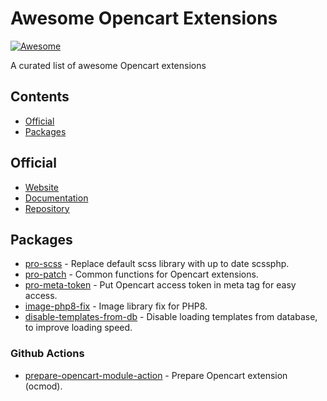 # Awesome Opencart Extensions

[![Awesome](https://cdn.rawgit.com/sindresorhus/awesome/d7305f38d29fed78fa85652e3a63e154dd8e8829/media/badge.svg)](https://github.com/brokeyourbike/awesome-opencart)

A curated list of awesome Opencart extensions

## Contents

- [Official](#official)
- [Packages](#packages)

## Official

- [Website](https://opencart.com)
- [Documentation](http://docs.opencart.com/en-gb/introduction/)
- [Repository](https://github.com/opencart/opencart)

## Packages

- [pro-scss](https://github.com/brokeyourbike/pro-scss-opencart) - Replace default scss library with up to date scssphp.
- [pro-patch](https://github.com/brokeyourbike/pro-patch-opencart) - Common functions for Opencart extensions.
- [pro-meta-token](https://github.com/brokeyourbike/pro-meta-token-opencart) - Put Opencart access token in meta tag for easy access.
- [image-php8-fix](https://github.com/brokeyourbike/image-php8-fix-opencart) - Image library fix for PHP8.
- [disable-templates-from-db](https://github.com/brokeyourbike/disable-templates-from-db-opencart) - Disable loading templates from database, to improve loading speed.

### Github Actions

- [prepare-opencart-module-action](https://github.com/brokeyourbike/prepare-opencart-module-action) - Prepare Opencart extension (ocmod).
